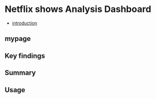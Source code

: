 # Netflix shows Analysis Dashboard
- [introduction](#mypage)

## mypage
## Key findings 
## Summary
## Usage
